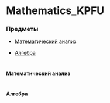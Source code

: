# Mathematics_KPFU

### Предметы
+ [Математический анализ](/links/mathematical-analysis.md)
* [Алгебра](#Алгебра) 
#
#
#
#
#
#
#
#
#
#
#
#

#### Математический анализ
#
#
#
#
#
#
#
#
#
#
#### Алгебра
#
#
#
#
#
#
#
#
#
#
#
#
#
#
#
#
#
#
#
#
#
#
#
#
#
#
#
#
#


